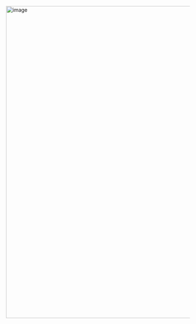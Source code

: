 <img width="1656" height="854" alt="image" src="https://github.com/user-attachments/assets/aa167fff-beb6-4f30-bbe4-34ea189e1283" />
